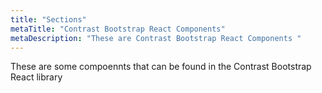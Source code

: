```yaml
---
title: "Sections"
metaTitle: "Contrast Bootstrap React Components"
metaDescription: "These are Contrast Bootstrap React Components "
---
```


These are some compoennts that can be found in the Contrast Bootstrap React library

